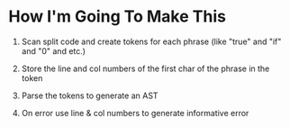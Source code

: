 # How I'm Going To Make This

1. Scan split code and create tokens for each phrase (like "true" and "if" and "0" and etc.)

2. Store the line and col numbers of the first char of the phrase in the token

3. Parse the tokens to generate an AST

4. On error use line & col numbers to generate informative error
